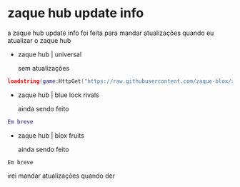 # zaque hub update info

a zaque hub update info foi feita para mandar atualizações quando eu atualizar o zaque hub 

* zaque hub | universal

  sem atualizações
  
``` Lua
loadstring(game:HttpGet("https://raw.githubusercontent.com/zaque-blox/zaque_hub/refs/heads/main/zaque%20hub"))()
```

* zaque hub | blue lock rivals

  ainda sendo feito
``` Lua
Em breve
```
* zaque hub | blox fruits
  
  ainda sendo feito
``` 
Em breve
```
irei mandar atualizações quando der

